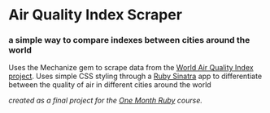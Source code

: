 # Air Quality Index Scraper
### a simple way to compare indexes between cities around the world

Uses the Mechanize gem to scrape data from the [World Air Quality Index project](http://aqicn.org/).
Uses simple CSS styling through a [Ruby Sinatra](http://www.sinatrarb.com) app to differentiate between the quality of air in different cities around the world

_created as a final project for the [One Month Ruby](http://onemonth.com/) course._
